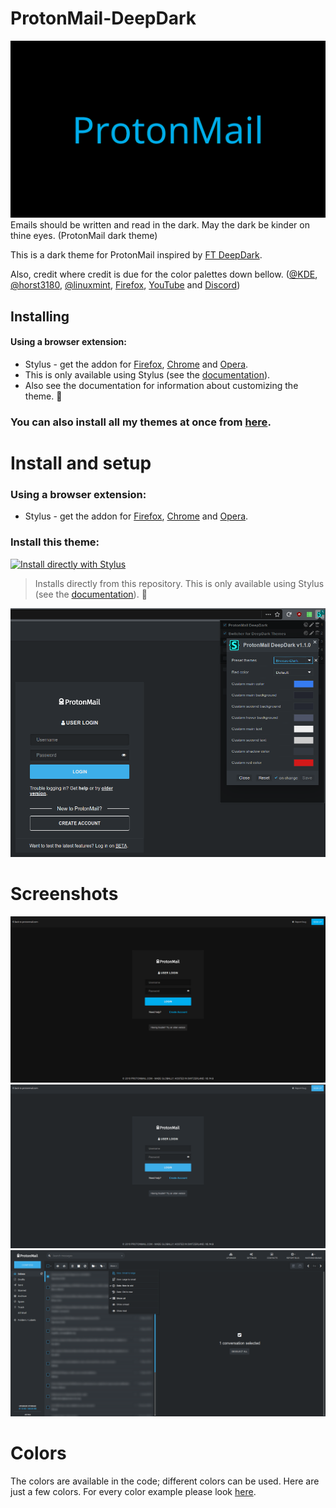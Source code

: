 # ProtonMail-DeepDark
![alt tag](./Images/ProtonMail%20-%20DeepDark.png)
Emails should be written and read in the dark. May the dark be kinder on thine eyes. (ProtonMail dark theme)

This is a dark theme for ProtonMail inspired by [FT DeepDark](https://addons.mozilla.org/en-US/firefox/addon/ft-deepdark/?src=search).

Also, credit where credit is due for the color palettes down bellow. ([@KDE](https://github.com/KDE), [@horst3180](https://github.com/horst3180), [@linuxmint](https://github.com/linuxmint), [Firefox](https://www.mozilla.org/en-US/firefox/new/), [YouTube](https://www.youtube.com/) and [Discord](https://discordapp.com/))

## Installing

#### Using a browser extension:
* Stylus - get the addon for [Firefox](https://addons.mozilla.org/en-US/firefox/addon/styl-us/), [Chrome](https://chrome.google.com/webstore/detail/stylus/clngdbkpkpeebahjckkjfobafhncgmne) and [Opera](https://addons.opera.com/en-gb/extensions/details/stylus/).
* This is only available using Stylus (see the [documentation](https://github.com/openstyles/stylus/wiki/Usercss)).
* Also see the documentation for information about customizing the theme. :tada:

### **You can also install all my themes at once from [here](https://gitlab.com/RaitaroH/Import-All-Deepdark).**

# Install and setup

### Using a browser extension:
* Stylus - get the addon for [Firefox](https://addons.mozilla.org/en-US/firefox/addon/styl-us/), [Chrome](https://chrome.google.com/webstore/detail/stylus/clngdbkpkpeebahjckkjfobafhncgmne) and [Opera](https://addons.opera.com/en-gb/extensions/details/stylus/).

### Install this theme:
[![Install directly with Stylus](https://img.shields.io/badge/Install%20directly%20with-Stylus-3daee9.svg?longCache=true&style=for-the-badge)](https://gitlab.com/RaitaroH/ProtonMail-DeepDark/raw/master/ProtonMailDeepDark.user.css)
  >Installs directly from this repository.
  >This is only available using Stylus (see the [documentation](https://github.com/openstyles/stylus/wiki/Usercss)). :tada:

![alt tag](./Images/options.png)

# Screenshots

![alt tag](./Images/Login.png)
![alt tag](./Images/BreezeDark.png)
![alt tag](./Images/Emails.png)

# Colors

The colors are available in the code; different colors can be used. Here are just a few colors. For every color example please look [here](https://gitlab.com/RaitaroH/Stylus-DeepDark).

